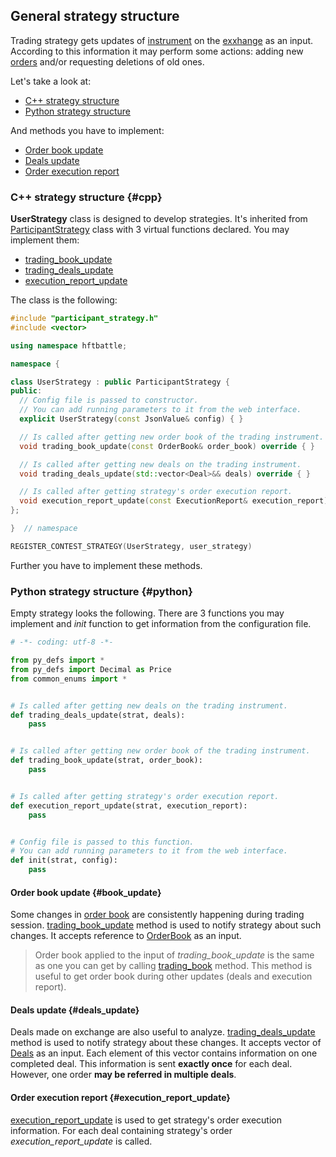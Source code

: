 ## General strategy structure

Trading strategy gets updates of [instrument](/terms.md#instrument) on the [exxhange](/terms.md#exchange) as an input.
According to this information it may perform some actions: adding new [orders](/terms.md#order) and/or requesting deletions of old ones.

Let's take a look at:

- [C++ strategy structure](#cpp)
- [Python strategy structure](#python)

And methods you have to implement:

- [Order book update](#book_update)
- [Deals update](#deals_update)
- [Order execution report](#execution_report_update)

### C++ strategy structure {#cpp}

**UserStrategy** class is designed to develop strategies.
It's inherited from [ParticipantStrategy](/api/ParticipantStrategy.md) class with 3 virtual functions declared.
You may implement them:

- [trading_book_update](/api/ParticipantStrategy.md#trading_book_update)
- [trading_deals_update](/api/ParticipantStrategy.md#trading_deals_update)
- [execution_report_update](/api/ParticipantStrategy.md#execution_report_update)

The class is the following:

```c++
#include "participant_strategy.h"
#include <vector>

using namespace hftbattle;

namespace {

class UserStrategy : public ParticipantStrategy {
public:
  // Config file is passed to constructor.
  // You can add running parameters to it from the web interface.
  explicit UserStrategy(const JsonValue& config) { }

  // Is called after getting new order book of the trading instrument.
  void trading_book_update(const OrderBook& order_book) override { }

  // Is called after getting new deals on the trading instrument.
  void trading_deals_update(std::vector<Deal>&& deals) override { }

  // Is called after getting strategy's order execution report.
  void execution_report_update(const ExecutionReport& execution_report) override { }
};

}  // namespace

REGISTER_CONTEST_STRATEGY(UserStrategy, user_strategy)
```

Further you have to implement these methods.

### Python strategy structure {#python}

Empty strategy looks the following.
There are 3 functions you may implement and *init* function to get information from the configuration file.
```py
# -*- coding: utf-8 -*-

from py_defs import *
from py_defs import Decimal as Price
from common_enums import *


# Is called after getting new deals on the trading instrument.
def trading_deals_update(strat, deals):
    pass


# Is called after getting new order book of the trading instrument.
def trading_book_update(strat, order_book):
    pass


# Is called after getting strategy's order execution report.
def execution_report_update(strat, execution_report):
    pass


# Config file is passed to this function.
# You can add running parameters to it from the web interface.
def init(strat, config):
    pass
```

#### Order book update {#book_update}

Some changes in [order book](/terms.md#order_book) are consistently happening during trading session.
[trading_book_update](/api/ParticipantStrategy.md#trading_book_update) method is used to notify strategy about such changes.
It accepts reference to [OrderBook](/api/OrderBook.md) as an input.

> Order book applied to the input of *trading_book_update* is the same as one you can get by calling [trading_book](/api/ParticipantStrategy.md) method.
> This method is useful to get order book during other updates (deals and execution report).

#### Deals update {#deals_update}

Deals made on exchange are also useful to analyze.
[trading_deals_update](/api/ParticipantStrategy.md#trading_deals_update) method is used to notify strategy about these changes.
It accepts vector of [Deals](/api/Deal.md) as an input.
Each element of this vector contains information on one completed deal.
This information is sent **exactly once** for each deal.
However, one order **may be referred in multiple deals**.

#### Order execution report {#execution_report_update}

[execution_report_update](/api/ParticipantStrategy.md#execution_report_update) is used to get strategy's order execution information.
For each deal containing strategy's order *execution_report_update* is called.

